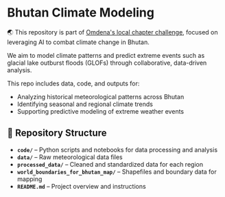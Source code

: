 
# Bhutan Climate Modeling

🌏 This repository is part of [Omdena's local chapter challenge](https://www.omdena.com/chapter-challenges/leveraging-ai-to-combat-climate-change-in-bhutan), focused on leveraging AI to combat climate change in Bhutan.

We aim to model climate patterns and predict extreme events such as glacial lake outburst floods (GLOFs) through collaborative, data-driven analysis.

This repo includes data, code, and outputs for:
- Analyzing historical meteorological patterns across Bhutan
- Identifying seasonal and regional climate trends
- Supporting predictive modeling of extreme weather events


## 📁 Repository Structure

- **`code/`** – Python scripts and notebooks for data processing and analysis  
- **`data/`** – Raw meteorological data files  
- **`processed_data/`** – Cleaned and standardized data for each region  
- **`world_boundaries_for_bhutan_map/`** – Shapefiles and boundary data for mapping  
- **`README.md`** – Project overview and instructions  
